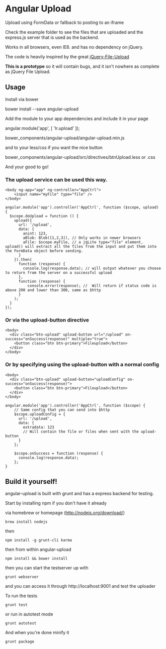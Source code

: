 # Angular Upload
Upload using FormData or fallback to posting to an iframe

Check the example folder to see the files that are uploaded and the express.js server that is used as the backend.

Works in all browsers, even IE6. and has no dependency on jQuery.

The code is heavily inspired by the great [jQuery-File-Upload](https://github.com/blueimp/jQuery-File-Upload)


**This is a prototype** so it will contain bugs, and it isn't nowhere as complete as jQuery File Upload.

## Usage
Install via bower

  bower install --save angular-upload

Add the module to your app dependencies and include it in your page

  angular.module('app', [
    'lr.upload'
  ]);

  bower_components/angular-upload/angular-upload.min.js

and to your less/css if you want the nice button

  bower_components/angular-upload/src/directives/btnUpload.less or .css

And your good to go!

### The upload service can be used this way.

    <body ng-app="app" ng-controller="AppCtrl">
        <input name="myFile" type="file" />
    </body>

    angular.module('app').controller('AppCtrl', function ($scope, upload) {
      $scope.doUpload = function () {
        upload({
          url: '/upload',
          data: {
            anint: 123,
            aBlob: Blob([1,2,3]), // Only works in newer browsers
            aFile: $scope.myFile, // a jqLite type="file" element, upload() will extract all the files from the input and put them into the FormData object before sending.
          }
        }).then(
          function (response) {
            console.log(response.data); // will output whatever you choose to return from the server on a successful upload
          },
          function (response) {
              console.error(response); //  Will return if status code is above 200 and lower than 300, same as $http
          }
        );
      }
    });


### Or via the upload-button directive

    <body>
      <div class="btn-upload" upload-button url="/upload" on-success="onSuccess(response)" multiple="true">
        <button class="btn btn-primary">Fileupload</button>
      </div>
    </body>

### Or by specifying using the upload-button with a normal config

    <body>
      <div class="btn-upload" upload-button="uploadConfig" on-success="onSuccess(response)">
        <button class="btn btn-primary">Fileupload</button>
      </div>
    </body>

    angular.module('app').controller('AppCtrl', function ($scope) {
        // Same config that you can send into $http
        $scope.uploadConfig = {
          url: '/upload',
          data: {
            extradata: 123
            // Will contain the file or files when sent with the upload-button
          }
        };

        $scope.onSuccess = function (response) {
          console.log(response.data);
        };
    }


## Build it yourself!
angular-upload is built with grunt and has a express backend for testing.

Start by installing npm if you don't have it already

via homebrew or homepage (http://nodejs.org/download/)

    brew install nodejs

then

    npm install -g grunt-cli karma

then from within angular-upload

    npm install && bower install

then you can start the testserver up with

    grunt webserver

and you can access it through http://localhost:9001 and test the uploader

To run the tests

    grunt test

or run in autotest mode

    grunt autotest

And when you're done minify it

    grunt package
